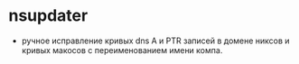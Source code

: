 ﻿# nsupdater
* ручное исправление кривых dns A и PTR записей в домене никсов и кривых макосов с переименованием имени компа.
